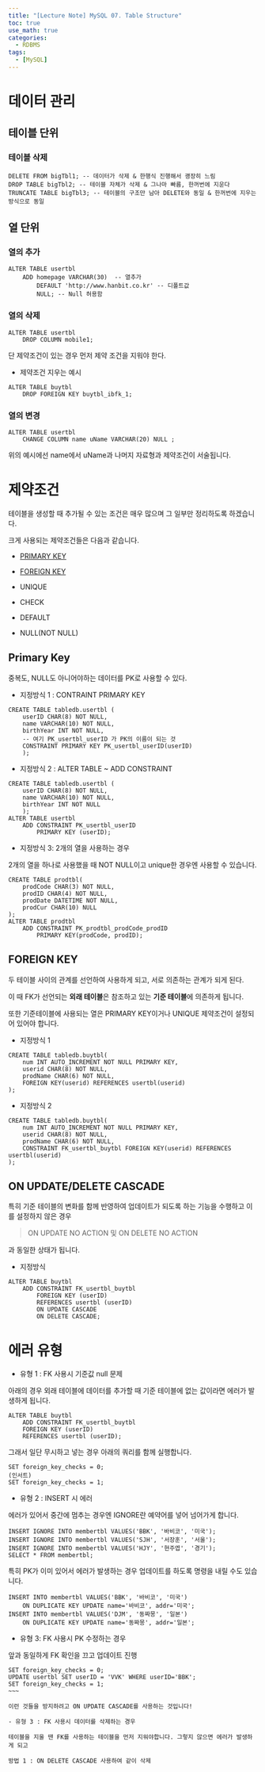 ```yaml
---
title: "[Lecture Note] MySQL 07. Table Structure"
toc: true
use_math: true
categories:
  - RDBMS
tags:
  - [MySQL]
---
```


# 데이터 관리

## 테이블 단위

### 테이블 삭제

```
DELETE FROM bigTbl1; -- 데이터가 삭제 & 한행식 진행해서 괭장히 느림
DROP TABLE bigTbl2; -- 테이블 자체가 삭제 & 그나마 빠름, 한꺼번에 지운다
TRUNCATE TABLE bigTbl3; -- 테이블의 구조만 남아 DELETE와 동일 & 한꺼번에 지우는 방식으로 동일
```

## 열 단위
### 열의 추가

```
ALTER TABLE usertbl
	ADD homepage VARCHAR(30)  -- 열추가
		DEFAULT 'http://www.hanbit.co.kr' -- 디폴트값
		NULL; -- Null 허용함
```

### 열의 삭제 

```
ALTER TABLE usertbl
	DROP COLUMN mobile1;
```

단 제약조건이 있는 경우 먼저 제약 조건을 지워야 한다.

- 제약조건 지우는 예시

```
ALTER TABLE buytbl
	DROP FOREIGN KEY buytbl_ibfk_1;
```

### 열의 변경


```
ALTER TABLE usertbl
	CHANGE COLUMN name uName VARCHAR(20) NULL ;
```

위의 예시에선 name에서 uName과 나머지 자료형과 제약조건이 서술됩니다.

# 제약조건 
테이블을 생성할 때 추가될 수  있는 조건은 매우 많으며 그 일부만 정리하도록 하겠습니다. 

크게 사용되는 제약조건들은 다음과 같습니다.

- [PRIMARY KEY](##primary-key)

- [FOREIGN KEY](##foreign-key)

- UNIQUE

- CHECK

- DEFAULT

- NULL(NOT NULL)



## Primary Key

중복도, NULL도 아니어야하는 데이터를 PK로 사용할 수 있다.

- 지정방식 1 : CONTRAINT PRIMARY KEY

```
CREATE TABLE tabledb.usertbl (
	userID CHAR(8) NOT NULL,
    name VARCHAR(10) NOT NULL,
    birthYear INT NOT NULL,
    -- 여기 PK_usertbl_userID 가 PK의 이름이 되는 것
    CONSTRAINT PRIMARY KEY PK_usertbl_userID(userID)
    );
```

- 지정방식 2 : ALTER TABLE ~ ADD CONSTRAINT 

```
CREATE TABLE tabledb.usertbl (
	userID CHAR(8) NOT NULL,
    name VARCHAR(10) NOT NULL,
    birthYear INT NOT NULL    
    );
ALTER TABLE usertbl
	ADD CONSTRAINT PK_usertbl_userID
		PRIMARY KEY (userID);
```

- 지정방식 3: 2개의 열을 사용하는 경우

2개의 열을 하나로 사용했을 때 NOT NULL이고 unique한 경우엔 사용할 수 있습니다.

```
CREATE TABLE prodtbl(
	prodCode CHAR(3) NOT NULL,
    prodID CHAR(4) NOT NULL,
    prodDate DATETIME NOT NULL,
    prodCur CHAR(10) NULL    
);
ALTER TABLE prodtbl
	ADD CONSTRAINT PK_prodtbl_prodCode_prodID
		PRIMARY KEY(prodCode, prodID);

```

## FOREIGN KEY

두 테이블 사이의 관계를 선언하여 사용하게 되고, 서로 의존하는 관계가 되게 된다.

이 때 FK가 선언되는 **외래 테이블**은 참조하고 있는 **기준 테이블**에 의존하게 됩니다. 

또한 기준테이블에 사용되는 열은 PRIMARY KEY이거나 UNIQUE 제약조건이 설정되어 있어야 합니다. 

- 지정방식 1 
```
CREATE TABLE tabledb.buytbl(
	num INT AUTO_INCREMENT NOT NULL PRIMARY KEY,
    userid CHAR(8) NOT NULL,
    prodName CHAR(6) NOT NULL,
    FOREIGN KEY(userid) REFERENCES usertbl(userid)
);
```

- 지정방식 2
```
CREATE TABLE tabledb.buytbl(
	num INT AUTO_INCREMENT NOT NULL PRIMARY KEY,
    userid CHAR(8) NOT NULL,
    prodName CHAR(6) NOT NULL,
    CONSTRAINT FK_usertbl_buytbl FOREIGN KEY(userid) REFERENCES usertbl(userid)
);
```


## ON UPDATE/DELETE CASCADE

특히 기준 테이블의 변화를 함께 반영하여 업데이트가 되도록 하는 기능을 수행하고 이를 설정하지 않은 경우 

> ON UPDATE NO ACTION 및 ON DELETE NO ACTION

과 동일한 상태가 됩니다.

- 지정방식

```
ALTER TABLE buytbl
	ADD CONSTRAINT FK_usertbl_buytbl
		FOREIGN KEY (userID)
        REFERENCES usertbl (userID)
		ON UPDATE CASCADE
        ON DELETE CASCADE;
```


# 에러 유형

- 유형 1 : FK 사용시 기준값 null 문제

아래의 경우 외래 테이블에 데이터를 추가할 때 기준 테이블에 없는 값이라면 에러가 발생하게 됩니다. 

```
ALTER TABLE buytbl
	ADD CONSTRAINT FK_usertbl_buytbl
    FOREIGN KEY (userID)
	REFERENCES usertbl (userID);
```

그래서 일단 무시하고 넣는 경우 아래의 쿼리를 함께 실행합니다.

```
SET foreign_key_checks = 0;
(인서트)
SET foreign_key_checks = 1;
```



- 유형 2 : INSERT 시 에러

에러가 있어서 중간에 멈추는 경우엔 IGNORE란 예약어를 넣어 넘어가게 합니다.

```
INSERT IGNORE INTO membertbl VALUES('BBK', '바비코', '미국'); 
INSERT IGNORE INTO membertbl VALUES('SJH', '서장훈', '서울');
INSERT IGNORE INTO membertbl VALUES('HJY', '현주엽', '경기');
SELECT * FROM membertbl;
```

특히 PK가 이미 있어서 에러가 발생하는 경우 업데이트를 하도록 명령을 내릴 수도 있습니다.

```
INSERT INTO membertbl VALUES('BBK', '바비코', '미국')
	ON DUPLICATE KEY UPDATE name='바비코', addr='미국';
INSERT INTO membertbl VALUES('DJM', '동짜몽', '일본')
	ON DUPLICATE KEY UPDATE name='동짜몽', addr='일본';
```

- 유형 3: FK 사용시 PK 수정하는 경우

앞과 동일하게 FK 확인을 끄고 업데이트 진행 

```
SET foreign_key_checks = 0;
UPDATE usertbl SET userID = 'VVK' WHERE userID='BBK';
SET foreign_key_checks = 1;
~~~

이런 것들을 방지하려고 ON UPDATE CASCADE를 사용하는 것입니다!

- 유형 3 : FK 사용시 데이터를 삭제하는 경우 

테이블을 지울 땐 FK를 사용하는 테이블을 먼저 지워야합니다. 그렇지 않으면 에러가 발생하게 되고

방법 1 : ON DELETE CASCADE 사용하여 같이 삭제